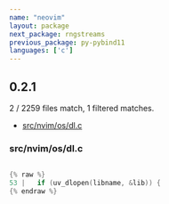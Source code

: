 ```yaml
---
name: "neovim"
layout: package
next_package: rngstreams
previous_package: py-pybind11
languages: ['c']
---
```

## 0.2.1
2 / 2259 files match, 1 filtered matches.

 - [src/nvim/os/dl.c](#srcnvimosdlc)

### src/nvim/os/dl.c

```c

{% raw %}
53 |   if (uv_dlopen(libname, &lib)) {
{% endraw %}

```